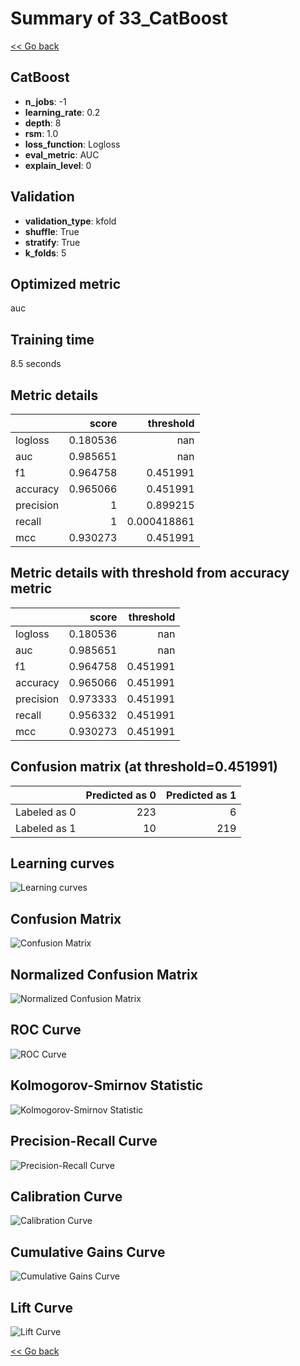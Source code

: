 # Summary of 33_CatBoost

[<< Go back](../README.md)


## CatBoost
- **n_jobs**: -1
- **learning_rate**: 0.2
- **depth**: 8
- **rsm**: 1.0
- **loss_function**: Logloss
- **eval_metric**: AUC
- **explain_level**: 0

## Validation
 - **validation_type**: kfold
 - **shuffle**: True
 - **stratify**: True
 - **k_folds**: 5

## Optimized metric
auc

## Training time

8.5 seconds

## Metric details
|           |    score |     threshold |
|:----------|---------:|--------------:|
| logloss   | 0.180536 | nan           |
| auc       | 0.985651 | nan           |
| f1        | 0.964758 |   0.451991    |
| accuracy  | 0.965066 |   0.451991    |
| precision | 1        |   0.899215    |
| recall    | 1        |   0.000418861 |
| mcc       | 0.930273 |   0.451991    |


## Metric details with threshold from accuracy metric
|           |    score |   threshold |
|:----------|---------:|------------:|
| logloss   | 0.180536 |  nan        |
| auc       | 0.985651 |  nan        |
| f1        | 0.964758 |    0.451991 |
| accuracy  | 0.965066 |    0.451991 |
| precision | 0.973333 |    0.451991 |
| recall    | 0.956332 |    0.451991 |
| mcc       | 0.930273 |    0.451991 |


## Confusion matrix (at threshold=0.451991)
|              |   Predicted as 0 |   Predicted as 1 |
|:-------------|-----------------:|-----------------:|
| Labeled as 0 |              223 |                6 |
| Labeled as 1 |               10 |              219 |

## Learning curves
![Learning curves](learning_curves.png)
## Confusion Matrix

![Confusion Matrix](confusion_matrix.png)


## Normalized Confusion Matrix

![Normalized Confusion Matrix](confusion_matrix_normalized.png)


## ROC Curve

![ROC Curve](roc_curve.png)


## Kolmogorov-Smirnov Statistic

![Kolmogorov-Smirnov Statistic](ks_statistic.png)


## Precision-Recall Curve

![Precision-Recall Curve](precision_recall_curve.png)


## Calibration Curve

![Calibration Curve](calibration_curve_curve.png)


## Cumulative Gains Curve

![Cumulative Gains Curve](cumulative_gains_curve.png)


## Lift Curve

![Lift Curve](lift_curve.png)



[<< Go back](../README.md)
